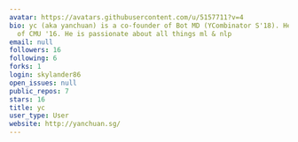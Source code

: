 ```yaml
---
avatar: https://avatars.githubusercontent.com/u/5157711?v=4
bio: yc (aka yanchuan) is a co-founder of Bot MD (YCombinator S'18). He was a graduate
  of CMU '16. He is passionate about all things ml & nlp
email: null
followers: 16
following: 6
forks: 1
login: skylander86
open_issues: null
public_repos: 7
stars: 16
title: yc
user_type: User
website: http://yanchuan.sg/
---
```

